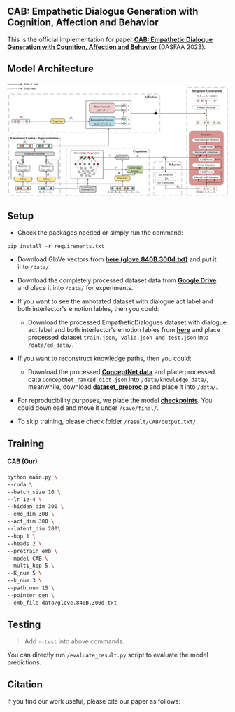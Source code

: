 ## 	CAB: Empathetic Dialogue Generation with Cognition, Affection and Behavior

This is the official implementation for paper [**CAB: Empathetic Dialogue Generation with Cognition, Affection and Behavior**](https://arxiv.org/abs/2302.01935) (DASFAA 2023).

## Model Architecture

![Image of KEMP](/model.jpg)


## Setup
- Check the packages needed or simply run the command:
```console
pip install -r requirements.txt
```
- Download GloVe vectors from [**here (glove.840B.300d.txt)**](https://drive.google.com/file/d/15ZEUyHCZ0f0mg0ecAFIbGInlkIUkOudY/view?usp=sharing) and put it into `/data/`.

- Download the completely processed dataset data from [**Google Drive**](https://drive.google.com/file/d/125ODBDGy2VMNvCiKBPJdmd8hwY9poJj0/view?usp=sharing) and place it into `/data/` for experiments.

- If you want to see the annotated dataset with dialogue act label and both interlector's emotion lables, then you could:

    - Download the processed EmpatheticDialogues dataset with dialogue act label and both interlector's emotion lables from [**here**](https://drive.google.com/drive/folders/1Pvgh5PZE_svSna3A_yhHf_Wngb4T5tcl?usp=sharing) and place processed dataset `train.json, valid.json and test.json` into `/data/ed_data/`.

- If you want to reconstruct knowledge paths, then you could:

    - Download the processed [**ConceptNet data**](https://drive.google.com/file/d/1pURkucLpa0SAWfiwba_J28kM5NQuo0qD/view?usp=sharing) and place processed data `ConceptNet_ranked_dict.json` into `/data/knowledge_data/`,  meanwhile, download [**dataset_preproc.p**](https://drive.google.com/file/d/1si4hznX37dValdmKCgf38v4mMF07n3Z0/view?usp=sharing) and place it into `/data/`.

- For reproducibility purposes, we place the model [**checkpoints**](https://drive.google.com/drive/folders/1g0MCmSClzM3VQoFy7LMhoEyBjOjiHTaJ?usp=sharing). You could download and move it under `/save/final/`.

- To skip training, please check folder `/result/CAB/output.txt/`.


## Training
#### CAB (Our)
```bash
python main.py \
--cuda \
--batch_size 16 \
--lr 1e-4 \
--hidden_dim 300 \
--emo_dim 300 \
--act_dim 300 \
--latent_dim 200\
--hop 1 \
--heads 2 \
--pretrain_emb \
--model CAB \
--multi_hop 5 \
--K_num 5 \
--k_num 3 \
--path_num 15 \
--pointer_gen \
--emb_file data/glove.840B.300d.txt
```


## Testing
> Add `--test` into above commands.

You can directly run `/evaluate_result.py` script to evaluate the model predictions.


## Citation
If you find our work useful, please cite our paper as follows:

```bibtex

```

